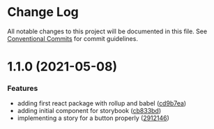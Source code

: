 # Change Log

All notable changes to this project will be documented in this file.
See [Conventional Commits](https://conventionalcommits.org) for commit guidelines.

# 1.1.0 (2021-05-08)


### Features

* adding first react package with rollup and babel ([cd9b7ea](https://github.com/eggdev/component-library/commit/cd9b7eadf4fd7eeb5f9b862b1b3f2e165c46272e))
* adding initial component for storybook ([cb833bd](https://github.com/eggdev/component-library/commit/cb833bdf3dbe7fc9c2f8b9c8a87afed9772aa44e))
* implementing a story for a button properly ([2912146](https://github.com/eggdev/component-library/commit/2912146272e412821424c41f0508fb2b76ef8f7f))
